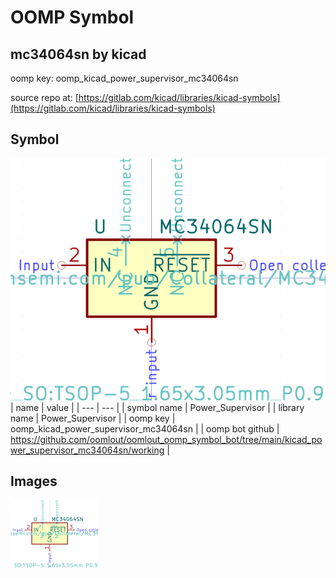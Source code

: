 # OOMP Symbol  
## mc34064sn  by kicad  
  
oomp key: oomp_kicad_power_supervisor_mc34064sn  
  
source repo at: [https://gitlab.com/kicad/libraries/kicad-symbols](https://gitlab.com/kicad/libraries/kicad-symbols)  
## Symbol  
  
[![working.png](working_600.png)](working.png)  
| name | value | 
| --- | --- | 
| symbol name | Power_Supervisor | 
| library name | Power_Supervisor | 
| oomp key | oomp_kicad_power_supervisor_mc34064sn | 
| oomp bot github | https://github.com/oomlout/oomlout_oomp_symbol_bot/tree/main/kicad_power_supervisor_mc34064sn/working | 
## Images  
  
[![working.png](working_140.png)](working.png)  
